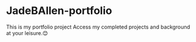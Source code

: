 # JadeBAllen-portfolio
This is my portfolio project
Access my completed projects and background at your leisure.😊
